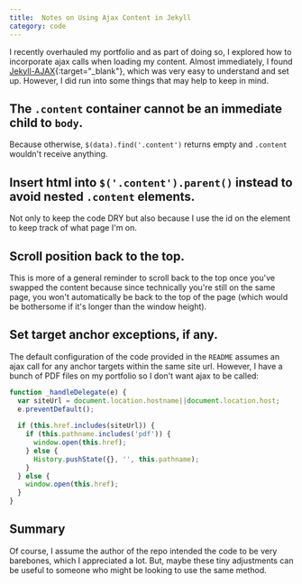 ```yaml
---
title:  Notes on Using Ajax Content in Jekyll
category: code
---
```


I recently overhauled my portfolio and as part of doing so, I explored how to incorporate ajax calls when loading my content. Almost immediately, I found [Jekyll-AJAX][jekyll-ajax]{:target="_blank"}, which was very easy to understand and set up. However, I did run into some things that may help to keep in mind.

## The `.content` container cannot be an immediate child to `body`.
Because otherwise, `$(data).find('.content')` returns empty and `.content` wouldn't receive anything.

## Insert html into `$('.content').parent()` instead to avoid nested `.content` elements.
Not only to keep the code DRY but also because I use the id on the element to keep track of what page I'm on.

## Scroll position back to the top.
This is more of a general reminder to scroll back to the top once you've swapped the content because since technically you're still on the same page, you won't automatically be back to the top of the page (which would be bothersome if it's longer than the window height).

## Set target anchor exceptions, if any.
The default configuration of the code provided in the `README` assumes an ajax call for any anchor targets within the same site url. However, I have a bunch of PDF files on my portfolio so I don't want ajax to be called:

``` javascript
function _handleDelegate(e) {
  var siteUrl = document.location.hostname||document.location.host;
  e.preventDefault();
  
  if (this.href.includes(siteUrl)) {
    if (this.pathname.includes('pdf')) {
      window.open(this.href);
    } else {
      History.pushState({}, '', this.pathname);
    }
  } else {
    window.open(this.href);
  }
}
```

## Summary
Of course, I assume the author of the repo intended the code to be very barebones, which I appreciated a lot. But, maybe these tiny adjustments can be useful to someone who might be looking to use the same method.

[jekyll-ajax]: https://github.com/joelhans/Jekyll-AJAX